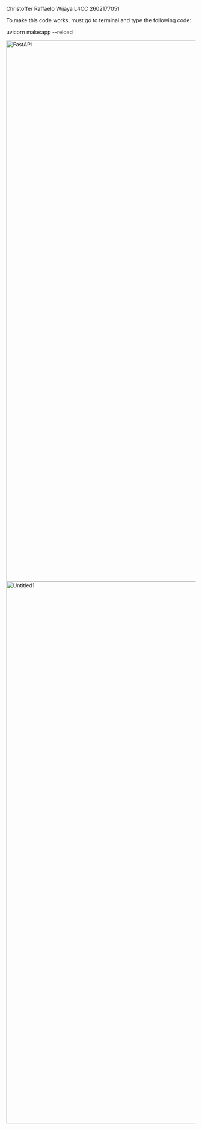 Christoffer Raffaelo Wijaya L4CC 2602177051

To make this code works, must go to terminal and type the following code:

uvicorn make:app --reload

<img width="1437" alt="FastAPI" src="https://github.com/RWijaya17/FastAPI_todoapp/assets/122419691/767ddada-aa5e-4e0f-8bf0-f78b08a4ef43">



<img width="1440" alt="Untitled1" src="https://github.com/RWijaya17/FastAPI_todoapp/assets/122419691/d8d9ce91-938d-4f19-a181-53a2483cc533">
